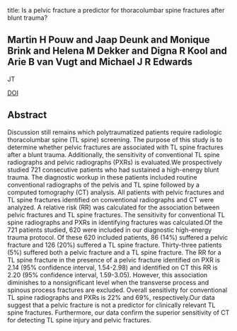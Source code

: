 title: Is a pelvic fracture a predictor for thoracolumbar spine fractures after blunt trauma?

## Martin H Pouw and Jaap Deunk and Monique Brink and Helena M Dekker and Digna R Kool and Arie B van Vugt and Michael J R Edwards
JT

<a href="https://doi.org/10.1097/TA.0b013e31818cb261">DOI</a>

## Abstract
Discussion still remains which polytraumatized patients require radiologic thoracolumbar spine (TL spine) screening. The purpose of this study is to determine whether pelvic fractures are associated with TL spine fractures after a blunt trauma. Additionally, the sensitivity of conventional TL spine radiographs and pelvic radiographs (PXRs) is evaluated.We prospectively studied 721 consecutive patients who had sustained a high-energy blunt trauma. The diagnostic workup in these patients included routine conventional radiographs of the pelvis and TL spine followed by a computed tomography (CT) analysis. All patients with pelvic fractures and TL spine fractures identified on conventional radiographs and CT were analyzed. A relative risk (RR) was calculated for the association between pelvic fractures and TL spine fractures. The sensitivity for conventional TL spine radiographs and PXRs in identifying fractures was calculated.Of the 721 patients studied, 620 were included in our diagnostic high-energy trauma protocol. Of these 620 included patients, 86 (14%) suffered a pelvic fracture and 126 (20%) suffered a TL spine fracture. Thirty-three patients (5%) suffered both a pelvic fracture and a TL spine fracture. The RR for a TL spine fracture in the presence of a pelvic fracture identified on PXR is 2.14 (95% confidence interval, 1.54-2.98) and identified on CT this RR is 2.20 (95% confidence interval, 1.59-3.05). However, this association diminishes to a nonsignificant level when the transverse process and spinous process fractures are excluded. Overall sensitivity for conventional TL spine radiographs and PXRs is 22% and 69%, respectively.Our data suggest that a pelvic fracture is not a predictor for clinically relevant TL spine fractures. Furthermore, our data confirm the superior sensitivity of CT for detecting TL spine injury and pelvic fractures.

